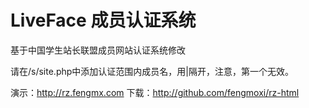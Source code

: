 LiveFace 成员认证系统
=======
基于中国学生站长联盟成员网站认证系统修改

请在/s/site.php中添加认证范围内成员名，用|隔开，注意，第一个无效。

演示：http://rz.fengmx.com
下载：http://github.com/fengmoxi/rz-html
